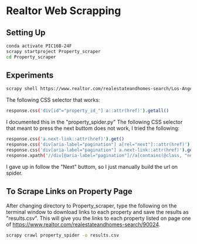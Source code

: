 # Realtor Web Scrapping
## Setting Up
```bash
conda activate PIC16B-24F
scrapy startproject Property_scraper
cd Property_scraper
```
## Experiments
```bash
scrapy shell https://www.realtor.com/realestateandhomes-search/Los-Angeles_CA
```
The following CSS selector that works:
```bash
response.css('div[id^="property_id_"] a::attr(href)').getall()
```
I documented this in the "property_spider.py"
The following CSS selector that meant to press the next buttom does not work,
I tried the following:
```bash
response.css('a.next-link::attr(href)').get()
response.css('div[aria-label="pagination"] a[rel="next"]::attr(href)').get()
response.css('div[aria-label="pagination"] a.next-link::attr(href)').get()
response.xpath('//div[@aria-label="pagination"]//a[contains(@class, "next-link")]/@href').get()
```
I gave up in follow the "Next" buttom, so I just manually build the url on spider.

## To Scrape Links on Property Page
After changing directory to Property_scraper, type the following on the terminal window to download links to each property and save the results as "results.csv". This will give you the links to each property listed on page one of https://www.realtor.com/realestateandhomes-search/90024. 
```bash
scrapy crawl property_spider -o results.csv
```

